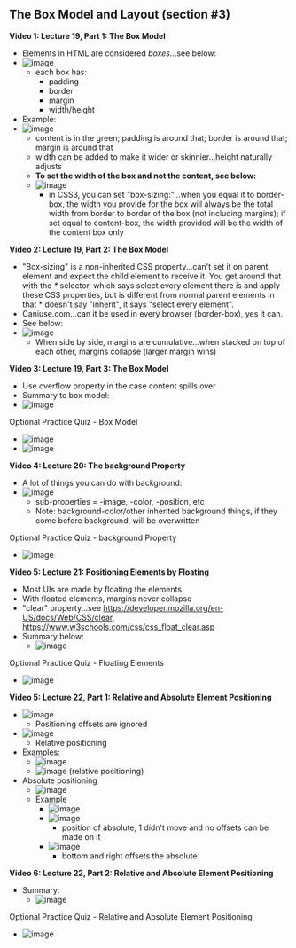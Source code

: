 ## The Box Model and Layout (section #3)

**Video 1: Lecture 19, Part 1: The Box Model**
- Elements in HTML are considered _boxes_...see below:
- ![image](https://github.com/user-attachments/assets/9dbc04df-800d-4565-bee3-51e4ed7d82b2)
  - each box has:
    - padding
    - border
    - margin
    - width/height
- Example:
- ![image](https://github.com/user-attachments/assets/57645914-071b-4943-9b29-411488606f47)
  - content is in the green; padding is around that; border is around that; margin is around that
  - width can be added to make it wider or skinnier...height naturally adjusts
  - **To set the width of the box and not the content, see below:**
  - ![image](https://github.com/user-attachments/assets/8a452756-e883-4755-9843-e6d03a4484ba)
    - in CSS3, you can set "box-sizing:"...when you equal it to border-box, the width you provide for the box will always be the total width from border to border of the box (not including margins); if set equal to content-box, the width provided will be the width of the content box only

**Video 2: Lecture 19, Part 2: The Box Model**
- "Box-sizing" is a non-inherited CSS property...can't set it on parent element and expect the child element to receive it. You get around that with the _*_ selector, which says select every element there is and apply these CSS properties, but is different from normal parent elements in that * doesn't say "inherit", it says "select every element".
- Caniuse.com...can it be used in every browser (border-box), yes it can.
- See below:
- ![image](https://github.com/user-attachments/assets/f7995fe2-b4a4-425c-b691-4121c66620e7)
  - When side by side, margins are cumulative...when stacked on top of each other, margins collapse (larger margin wins)

**Video 3: Lecture 19, Part 3: The Box Model**
- Use overflow property in the case content spills over
- Summary to box model:
- ![image](https://github.com/user-attachments/assets/fb1d4717-fcbe-4a78-b1f0-cdaa1d94762b)

Optional Practice Quiz - Box Model
- ![image](https://github.com/user-attachments/assets/77798143-e8b3-4a11-aa70-f07328990e43)
- ![image](https://github.com/user-attachments/assets/bc1f94be-35d8-45bd-a219-17e0e0f3a74e)

**Video 4: Lecture 20: The background Property**
- A lot of things you can do with background:
- ![image](https://github.com/user-attachments/assets/74df2038-e120-4bb4-9413-aa22ffa4d7b4)
  - sub-properties = -image, -color, -position, etc
  - Note: background-color/other inherited background things, if they come before background, will be overwritten

Optional Practice Quiz - background Property
- ![image](https://github.com/user-attachments/assets/fc24f848-efe4-4f24-b383-cac1661f6132)

**Video 5: Lecture 21: Positioning Elements by Floating**
- Most UIs are made by floating the elements
- With floated elements, margins never collapse
- "clear" property...see https://developer.mozilla.org/en-US/docs/Web/CSS/clear, https://www.w3schools.com/css/css_float_clear.asp
- Summary below:
  - ![image](https://github.com/user-attachments/assets/7ddf47ed-8efd-407d-a3ab-6ca507f8d47c)

Optional Practice Quiz - Floating Elements
- ![image](https://github.com/user-attachments/assets/afffbff2-fb02-49b3-a610-27e591670bfb)

**Video 5: Lecture 22, Part 1: Relative and Absolute Element Positioning**
- ![image](https://github.com/user-attachments/assets/3bf8a275-2f49-48cf-af4b-5b79d200d05e)
  - Positioning offsets are ignored
- ![image](https://github.com/user-attachments/assets/61391b98-74f5-463f-816d-5ee8efa2ddd4)
  - Relative positioning
- Examples:
  - ![image](https://github.com/user-attachments/assets/72a0c135-4def-4ef6-8656-4310c8bec49c)
  - ![image](https://github.com/user-attachments/assets/3ff9600b-25b8-4642-8554-3a0a59270000) (relative positioning)
- Absolute positioning
  - ![image](https://github.com/user-attachments/assets/c22c16e8-9b5e-4cfe-ab52-645b89d86cbb)
  - Example
    - ![image](https://github.com/user-attachments/assets/179e05ba-9209-459f-9902-111c00f1c1dc)
    - ![image](https://github.com/user-attachments/assets/46061777-df47-49de-96af-9c9b0fa3df85)
      - position of absolute, 1 didn't move and no offsets can be made on it
    - ![image](https://github.com/user-attachments/assets/b4ead489-91e7-4374-91db-659085a185d4)
      - bottom and right offsets the absolute

**Video 6: Lecture 22, Part 2: Relative and Absolute Element Positioning**
- Summary:
  - ![image](https://github.com/user-attachments/assets/63214726-0545-429f-90c8-37f2dcc73d36)
 
Optional Practice Quiz - Relative and Absolute Element Positioning
- ![image](https://github.com/user-attachments/assets/8efa491b-6429-4b4f-a80f-3eee0934a258)
